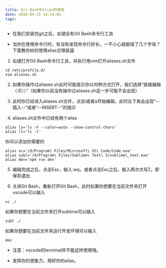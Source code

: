 ```yaml
---
title: Git Bash中alias的使用
date: 2018-04-25 14:14:04
tags:
---
```


* 在我们安装完git之后，右键会有Git Bash命令行工具

* 当你在使用命令行时，有没有发现命令行好长，一不小心就敲错了几个字母？下面教你如何使用alias合理装逼

1. 右键打开Git Bash命令行工具，并执行用vim打开aliases.sh文件

```
cd /etc/profile.d/
vim aliases.sh
```

2. 如果你操作过aliases.sh此时可能提示你以何种方式打开，我们选择“直接编辑（（E））”（如果你以前没有操作过aliases.sh这一步可能不会出现）

3. 此时你已经进入aliases.sh文件，点击i或者a开始编辑，此时左下角会出现“--插入--”或者“--INSERT--”的提示 

4. aliases.sh文件中已经有两个alias

```
alias ls='ls -F --color=auto --show-control-chars'
alias ll='ls -l'
```

  你可以添加你需要的

```
alias vc='/d/Program\ Files/Microsoft\ VS\ Code/Code.exe'
alias subl='/d/Program\ Files/Sublime\ Text\ 3/sublime\_text.exe'
alias dev='npm run dev'
```

5. 编辑完成之后，点击Esc，输入:wq，或者点击Esc之后，输入两次大写Z，即保存退出

6. 关闭Git Bash，重新打开Git Bash，此时如果你想要在当前文件夹打开vscode可以输入

```
vc ./
```

  如果你想要在当前文件夹打开sublime可以输入

```
subl ./
```

  如果你想要在当前文件夹运行开发环境可以输入

```
dev
```

* 注意：vscode的terminal并不能这样使用哦。

* 发挥你的想象力，用好你的alias。